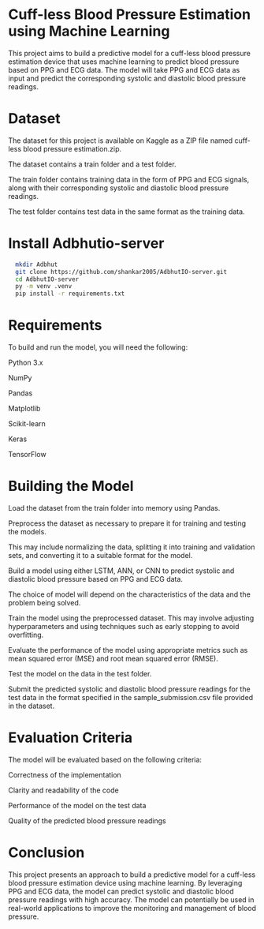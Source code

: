 # Cuff-less Blood Pressure Estimation using Machine Learning

This project aims to build a predictive model for a cuff-less blood pressure estimation device that uses machine learning to predict blood pressure based on PPG and ECG data. The model will take PPG and ECG data as input and predict the corresponding systolic and diastolic blood pressure readings.

# Dataset

The dataset for this project is available on Kaggle as a ZIP file named cuff-less blood pressure estimation.zip. 

The dataset contains a train folder and a test folder. 

The train folder contains training data in the form of PPG and ECG signals, along with their corresponding systolic and diastolic blood pressure readings. 

The test folder contains test data in the same format as the training data.

# Install Adbhutio-server

```bash
  mkdir Adbhut
  git clone https://github.com/shankar2005/AdbhutIO-server.git
  cd AdbhutIO-server
  py -m venv .venv
  pip install -r requirements.txt
```
# Requirements

To build and run the model, you will need the following:

Python 3.x

NumPy

Pandas

Matplotlib

Scikit-learn

Keras

TensorFlow

# Building the Model

Load the dataset from the train folder into memory using Pandas.

Preprocess the dataset as necessary to prepare it for training and testing the models. 

This may include normalizing the data, splitting it into training and validation sets, and converting it to a suitable format for the model.

Build a model using either LSTM, ANN, or CNN to predict systolic and diastolic blood pressure based on PPG and ECG data. 

The choice of model will depend on the characteristics of the data and the problem being solved.

Train the model using the preprocessed dataset. This may involve adjusting hyperparameters and using techniques such as early stopping to avoid overfitting.

Evaluate the performance of the model using appropriate metrics such as mean squared error (MSE) and root mean squared error (RMSE).

Test the model on the data in the test folder.

Submit the predicted systolic and diastolic blood pressure readings for the test data in the format specified in the sample_submission.csv file provided in the dataset.

# Evaluation Criteria

The model will be evaluated based on the following criteria:

Correctness of the implementation

Clarity and readability of the code

Performance of the model on the test data

Quality of the predicted blood pressure readings

# Conclusion

This project presents an approach to build a predictive model for a cuff-less blood pressure estimation device using machine learning. By leveraging PPG and ECG data, the model can predict systolic and diastolic blood pressure readings with high accuracy. The model can potentially be used in real-world applications to improve the monitoring and management of blood pressure.
